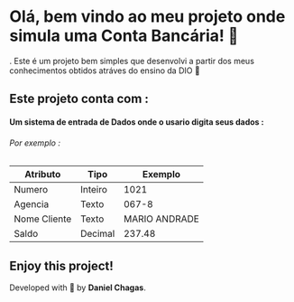 # Olá, bem vindo ao meu projeto onde simula uma Conta Bancária! 🤠
. Este é um projeto bem simples que desenvolvi a partir dos meus conhecimentos obtidos atráves do ensino da DIO 🎉

## Este projeto conta com :
#### Um sistema de entrada de Dados onde o usario digita seus dados :
###### Por exemplo :

| Atributo  | Tipo     | Exemplo   
| --------- | ---------| ------- 
| Numero    | Inteiro  | 1021 
| Agencia   | Texto    | 067-8
| Nome Cliente | Texto    | MARIO ANDRADE
| Saldo | Decimal |237.48

## Enjoy this project!

Developed with 💜 by **Daniel Chagas**.
